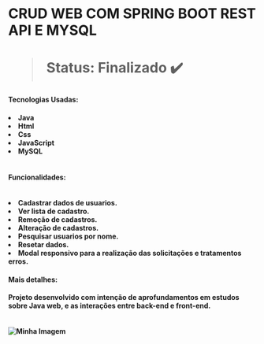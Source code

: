 <h1>CRUD WEB COM SPRING BOOT REST API E MYSQL<h1/>

> Status: Finalizado ✔️

<h4>Tecnologias Usadas: <h4/>

<table>
<li>Java 
<li>Html
<li>Css
<li>JavaScript
<li>MySQL
<table/>

<h4>Funcionalidades: <h4/>
<table>
<li>Cadastrar dados de usuarios.
<li>Ver lista de cadastro.
<li>Remoção de cadastros.
<li>Alteração de cadastros.
<li>Pesquisar usuarios por nome.
<li>Resetar dados.
<li>Modal responsivo para a realização das solicitações e tratamentos erros.

<h4>Mais detalhes: <h4/>
<p>Projeto desenvolvido com intenção de aprofundamentos em estudos sobre Java web, e as interações entre back-end e front-end.</p>
<table/>

<img src="image\itelatesteSolo.png" alt="Minha Imagem">


